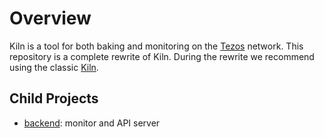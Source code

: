 # Overview

Kiln is a tool for both baking and monitoring on the
[Tezos](https://tezos.com/) network. This repository is a complete
rewrite of Kiln. During the rewrite we recommend using the classic
[Kiln](https://gitlab.com/tezos-kiln/kiln/).

## Child Projects

- [backend](/backend/README.md):  monitor and API server
